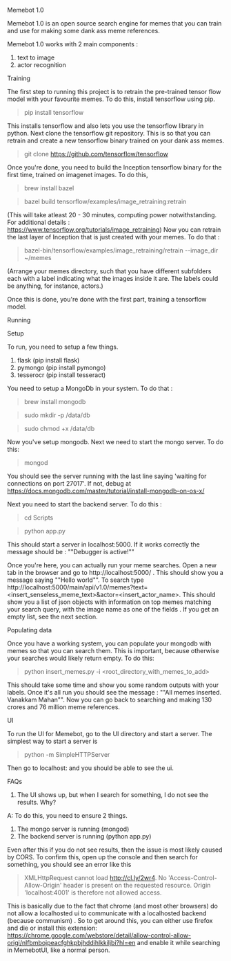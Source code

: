 Memebot 1.0

Memebot 1.0 is an open source search engine for memes that you can train and use for making some dank ass meme references. 

Memebot 1.0 works with 2 main components : 
1. text to image 
2. actor recognition 

Training

The first step to running this project is to retrain the pre-trained tensor flow model with your favourite memes. To do this, install tensorflow using pip. 

>pip install tensorflow

This installs tensorflow and also lets you use the tensorflow library in python. 
Next clone the tensorflow git repository. This is so that you can retrain and create a new tensorflow binary trained on your dank ass memes. 

>git clone https://github.com/tensorflow/tensorflow

Once you're done, you need to build the Inception tensorflow binary for the first time, trained on imagenet images. To do this, 

>brew install bazel

>bazel build tensorflow/examples/image_retraining:retrain

(This will take atleast 20 - 30 minutes, computing power notwithstanding. For additional details : https://www.tensorflow.org/tutorials/image_retraining)
Now you can retrain the last layer of Inception that is just created with your memes. To do that : 

>bazel-bin/tensorflow/examples/image_retraining/retrain --image_dir ~/memes

(Arrange your memes directory, such that you have different subfolders each with a label indicating what the images inside it are. The labels could be anything, for instance, actors.)

Once this is done, you're done with the first part, training a tensorflow model. 

Running

Setup

To run, you need to setup a few things. 

1. flask (pip install flask)
2. pymongo (pip install pymongo)
3. tesserocr (pip install tesseract)

You need to setup a MongoDb in your system. To do that : 

>brew install mongodb

>sudo mkdir -p /data/db

>sudo chmod +x /data/db

Now you've setup mongodb. Next we need to start the mongo server. To do this:

>mongod

You should see the server running with the last line saying 'waiting for connections on port 27017'. If not, debug at https://docs.mongodb.com/master/tutorial/install-mongodb-on-os-x/

Next you need to start the backend server. To do this : 

>cd Scripts

>python app.py

This should start a server in localhost:5000. If it works correctly the message should be : ""Debugger is active!""

Once you're here, you can actually run your meme searches. Open a new tab in the browser and go to http://localhost:5000/ . This should show you a message saying ""Hello world"". To search type http://localhost:5000/main/api/v1.0/memes?text=<insert_senseless_meme_text>&actor=<insert_actor_name>. This should show you a list of json objects with information on top memes matching your search query, with the image name as one of the fields . If you get an empty list, see the next section. 

Populating data

Once you have a working system, you can populate your mongodb with memes so that you can search them. This is important, because otherwise your searches would likely return empty. To do this: 

>python insert_memes.py -i <root_directory_with_memes_to_add>

This should take some time and show you some random outputs with your labels. Once it's all run you should see the message : ""All memes inserted. Vanakkam Mahan"". 
Now you can go back to searching and making 130 crores and 76 million meme references.

UI

To run the UI for Memebot, go to the UI directory and start a server. The simplest way to start a server is
> python -m SimpleHTTPServer <port>

Then go to localhost:<port> and you should be able to see the ui. 


FAQs
1. The UI shows up, but when I search for something, I do not see the results. Why?

A: To do this, you need to ensure 2 things.
1. The mongo server is running (mongod)
2. The backend server is running (python app.py)

Even after this if you do not see results, then the issue is most likely caused by CORS. To confirm this, open up the console and then search for something, you should see an error like this 
> XMLHttpRequest cannot load http://cl.ly/2wr4. No 'Access-Control-Allow-Origin' header is present on the requested resource. Origin 'localhost:4001' is therefore not allowed access.

This is basically due to the fact that chrome (and most other browsers) do not allow a localhosted ui to communicate with a localhosted backend (because communism) . So to get around this, you can either use firefox and die or install this extension: https://chrome.google.com/webstore/detail/allow-control-allow-origi/nlfbmbojpeacfghkpbjhddihlkkiljbi?hl=en and enable it while searching in MemebotUI, like a normal person. 

